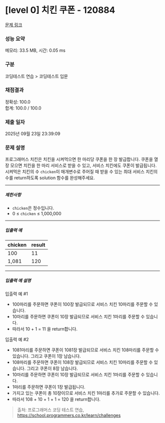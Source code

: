 # [level 0] 치킨 쿠폰 - 120884 

[문제 링크](https://school.programmers.co.kr/learn/courses/30/lessons/120884) 

### 성능 요약

메모리: 33.5 MB, 시간: 0.05 ms

### 구분

코딩테스트 연습 > 코딩테스트 입문

### 채점결과

정확성: 100.0<br/>합계: 100.0 / 100.0

### 제출 일자

2025년 09월 23일 23:39:09

### 문제 설명

<p>프로그래머스 치킨은 치킨을 시켜먹으면 한 마리당 쿠폰을 한 장 발급합니다. 쿠폰을 열 장 모으면 치킨을 한 마리 서비스로 받을 수 있고, 서비스 치킨에도 쿠폰이 발급됩니다. 시켜먹은 치킨의 수 <code>chicken</code>이 매개변수로 주어질 때 받을 수 있는 최대 서비스 치킨의 수를 return하도록 solution 함수를 완성해주세요.</p>

<hr>

<h5>제한사항</h5>

<ul>
<li><code>chicken</code>은 정수입니다.</li>
<li>0 ≤ <code>chicken</code> ≤ 1,000,000</li>
</ul>

<hr>

<h5>입출력 예</h5>
<table class="table">
        <thead><tr>
<th>chicken</th>
<th>result</th>
</tr>
</thead>
        <tbody><tr>
<td>100</td>
<td>11</td>
</tr>
<tr>
<td>1,081</td>
<td>120</td>
</tr>
</tbody>
      </table>
<hr>

<h5>입출력 예 설명</h5>

<p>입출력 예 #1</p>

<ul>
<li>100마리를 주문하면 쿠폰이 100장 발급되므로 서비스 치킨 10마리를 주문할 수 있습니다.</li>
<li>10마리를 주문하면 쿠폰이 10장 발급되므로 서비스 치킨 1마리를 주문할 수 있습니다.</li>
<li>따라서 10 + 1 = 11 을 return합니다.</li>
</ul>

<p>입출력 예 #2</p>

<ul>
<li>1081마리를 주문하면 쿠폰이 1081장 발급되므로 서비스 치킨 108마리를 주문할 수 있습니다. 그리고 쿠폰이 1장 남습니다.</li>
<li>108마리를 주문하면 쿠폰이 108장 발급되므로 서비스 치킨 10마리를 주문할 수 있습니다. 그리고 쿠폰이 8장 남습니다.</li>
<li>10마리를 주문하면 쿠폰이 10장 발급되므로 서비스 치킨 1마리를 주문할 수 있습니다.</li>
<li>1마리를 주문하면 쿠폰이 1장 발급됩니다.</li>
<li>가지고 있는 쿠폰이 총 10장이므로 서비스 치킨 1마리를 추가로 주문할 수 있습니다.</li>
<li>따라서 108 + 10 + 1 + 1 = 120 을 return합니다.</li>
</ul>


> 출처: 프로그래머스 코딩 테스트 연습, https://school.programmers.co.kr/learn/challenges